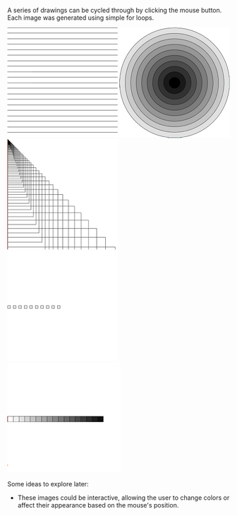 A series of drawings can be cycled through by clicking the mouse button. Each image was generated using simple for loops.

![A series of horizontal lines](HorizontalLines.png)
![A series of concentric circles](ConcentricCircles.png)
![A triangle made of horizontal and vertical lines](TriangleGrid.png)
![A series of small, evenly-spaced squares](EvenSquares.png)
![A 10-step grayscale using adjacent small squares](Grayscale.png)

Some ideas to explore later:

* These images could be interactive, allowing the user to change colors or affect their appearance based on the mouse's position.